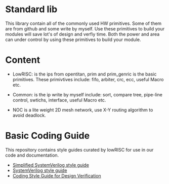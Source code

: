 # Standard lib
This library contain all of the commonly used HW primitives.
Some of them are from github and some write by myself.
Use these primitives to build your modules will save lot's of design and verfiy time.
 Both the power and area can under control by using these primitives to build your module.

# Content

* LowRISC: is the ips from opentitan, prim and prim_genric is the basic primitives.
These primivtives include: fifo, arbiter, crc, ecc, useful Macro etc.  

* Common: is the ip write by myself include: sort, compare tree, 
 pipe-line control, swtichs, interface, useful Macro etc.

* NOC is a lite weight 2D mesh network, use X-Y routing algorithm to avoid deadlock.

# Basic Coding Guide

This repository contains style guides curated by lowRISC for use in our
code and documentation.

- [Simplified SystemVerilog style guide](basicVerilogCodingStyle.md)
- [SystemVerilog style guide](VerilogCodingStyle.md)
- [Coding Style Guide for Design Verification](DVCodingStyle.md)
